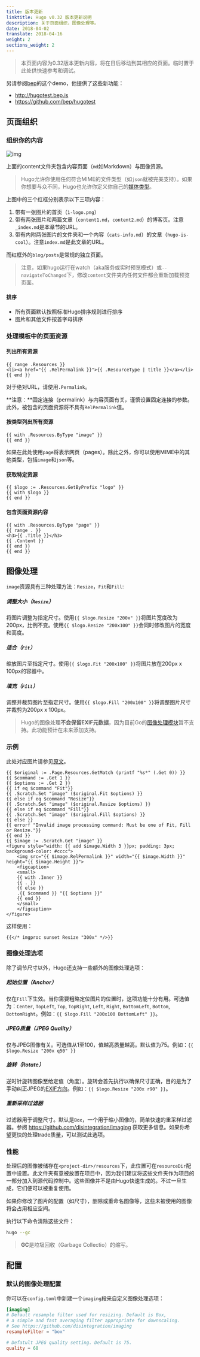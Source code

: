 ```yaml
---
title: 版本更新
linktitle: Hugo v0.32 版本更新说明
description: 关于页面组织，图像处理等。
date: 2018-04-02
translate: 2018-04-16
weight: 2
sections_weight: 2
---
```


> 本页面内容为0.32版本更新内容，将在日后移动到其相应的页面。临时置于此处供快速参考和调试。

另请参阅[bep](https://github.com/bep/)的这个demo，他提供了这些新功能：

* http://hugotest.bep.is
* https://github.com/bep/hugotest

## 页面组织

### 组织你的内容

![img](https://d33wubrfki0l68.cloudfront.net/4c06428897df426b60d300c8f6de175b37d7fdde/637cb/images/hugo-content-bundles.png)

上面的content文件夹包含内容页面（`md`如Markdown）与图像资源。

> Hugo允许你使用任何符合MIME的文件类型（如`json`就被完美支持）。如果你想要与众不同，Hugo也允许你定义你自己的[媒体类型](/templates/output-formats/#media-types)。

上图中的三个红框分别表示以下三项内容：

1. 带有一张图片的首页（`1-logo.png`）
2. 带有两张图片和两篇文章（`content1.md`，`content2.md`）的博客页。注意`_index.md`是本章节的URL。
3. 带有内附两张图片的文件夹和一个内容（`cats-info.md`）的文章（`hugo-is-cool`）。注意`index.md`是此文章的URL。

而红框外的`blog/posts`是常规的独立页面。

> 注意，如果hugo运行在watch（aka服务或实时预览模式）或`--navigateToChanged`下，修改`content`文件夹内任何文件都会重新加载预览页面。

#### 排序

* 所有页面默认按照标准Hugo排序规则进行排序
* 图片和其他文件按首字母排序

### 处理模板中的页面资源

#### 列出所有资源

```go-html-template
{{ range .Resources }}
<li><a href="{{ .RelPermalink }}">{{ .ResourceType | title }}</a></li>
{{ end }}
```

对于绝对URL，请使用`.Permalink`。

**注意：**固定连接（permalink）与内容页面有关，谨慎设置固定连接的参数。此外，被包含的页面资源将不具有`RelPermalink`值。

#### 按类型列出所有资源

```go-html-template
{{ with .Resources.ByType "image" }}
{{ end }}
```

如果在此处使用`page`将表示网页（pages）。除此之外，你可以使用MIME中的其他类型，包括`image`和`json`等。

#### 获取特定资源

```go-html-template
{{ $logo := .Resources.GetByPrefix "logo" }}
{{ with $logo }}
{{ end }}
```

#### 包含页面资源内容

```go-html-template
{{ with .Resources.ByType "page" }}
{{ range . }}
<h3>{{ .Title }}</h3>
{{ .Content }}
{{ end }}
{{ end }}
```

## 图像处理

`image`资源具有三种处理方法：`Resize`，`Fit`和`Fill`:

##### 调整大小（`Resize`）

将图片调整为指定尺寸。使用`{{ $logo.Resize "200x" }}`将图片宽度改为200px，比例不变。使用`{{ $logo.Resize "200x100" }}`会同时修改图片的宽度和高度。

##### 适合（`Fit`）

缩放图片至指定尺寸。使用`{{ $logo.Fit "200x100" }}`将图片放在200px x 100px的容器中。

##### 填充（`Fill`）

调整并裁剪图片至指定尺寸。使用`{{ $logo.Fill "200x100" }}`将调整图片尺寸并裁剪为200px x 100px。

> Hugo的图像处理**不会保留EXIF元数据**，因为目前Go的[图像处理模块](https://github.com/golang/go/search?q=exif&type=Issues&utf8=%E2%9C%93)暂不支持。此功能预计在未来添加支持。

### 示例

此处对应图片请参见[原文](https://gohugo.io/about/new-in-032/)。

```go-html-template
{{ $original := .Page.Resources.GetMatch (printf "%s*" (.Get 0)) }}
{{ $command := .Get 1 }}
{{ $options := .Get 2 }}
{{ if eq $command "Fit"}}
{{ .Scratch.Set "image" ($original.Fit $options) }}
{{ else if eq $command "Resize"}}
{{ .Scratch.Set "image" ($original.Resize $options) }}
{{ else if eq $command "Fill"}}
{{ .Scratch.Set "image" ($original.Fill $options) }}
{{ else }}
{{ errorf "Invalid image processing command: Must be one of Fit, Fill or Resize."}}
{{ end }}
{{ $image := .Scratch.Get "image" }}
<figure style="width: {{ add $image.Width 3 }}px; padding: 3px; background-color: #cccc">
	<img src="{{ $image.RelPermalink }}" width="{{ $image.Width }}" height="{{ $image.Height }}">
	<figcaption>
	<small>
	{{ with .Inner }}
	{{ . }}
	{{ else }}
	.{{ $command }} "{{ $options }}"
	{{ end }}
	</small>
	</figcaption>
</figure> 
```

这样使用：

```go-html-template
{{</* imgproc sunset Resize "300x" */>}}
```

### 图像处理选项

除了调节尺寸以外，Hugo还支持一些额外的图像处理选项：

##### 起始位置（Anchor）

仅在`Fill`下生效。当你需要粗略定位图片的位置时，这项功能十分有用。可选值为：`Center`, `TopLeft`, `Top`, `TopRight`, `Left`, `Right`, `BottomLeft`, `Bottom`, `BottomRight`。例如：`{{ $logo.Fill "200x100 BottomLeft" }}`。

##### JPEG质量（JPEG Quality）

仅与JPEG图像有关。可选值从1至100，值越高质量越高。默认值为75。例如：`{{ $logo.Resize "200x q50" }}`

##### 旋转（Rotate）

逆时针旋转图像至给定值（角度）。旋转会首先执行以确保尺寸正确，目的是为了手动纠正JPEG的[EXIF方向](https://github.com/golang/go/issues/4341)。例如：`{{ $logo.Resize "200x r90" }}`。

##### 重新采样过滤器

过滤器用于调整尺寸。默认是`Box`，一个用于缩小图像的，简单快速的重采样过滤器。参阅 https://github.com/disintegration/imaging 获取更多信息。如果你希望更快的处理trade质量，可以测试此选项。

### 性能

处理后的图像被储存在`<project-dir>/resources`下，此位置可在`resourceDir`配置中设置。此文件夹有意被放置在项目中，因为我们建议将这些文件夹作为项目的一部分加入到源代码控制中。这些图像并不是由Hugo快速生成的。不过一旦生成，它们便可以被重复使用。

如果你修改了图片的配置（如尺寸），删除或重命名图像等，这些未被使用的图像将会占用相应空间。

执行以下命令清除这些文件：

```bash
hugo --gc
```

> **GC**是垃圾回收（Garbage Collectio）的缩写。

## 配置

### 默认的图像处理配置

你可以在`config.toml`中新建一个`imaging`段来自定义图像处理选项：

```toml
[imaging]
# Default resample filter used for resizing. Default is Box,
# a simple and fast averaging filter appropriate for downscaling.
# See https://github.com/disintegration/imaging
resampleFilter = "box"

# Defatult JPEG quality setting. Default is 75.
quality = 68
```